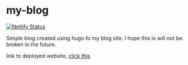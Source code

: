 # my-blog
[![Netlify Status](https://api.netlify.com/api/v1/badges/3925615d-837f-46c1-a09c-90fae5ef2652/deploy-status)](https://app.netlify.com/sites/nekkiichi/deploys)

Simple blog created using hugo fo my blog site. I hope this is will not be broken in the future.

link to deployed website, [click this](https://nekkiichi.netlify.app/)
